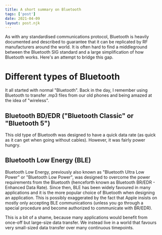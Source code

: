 ```yaml
---
title: A short summary on Bluetooth
tags: ['post']
date: 2021-04-09
layout: post.njk
---
```

As with any standardised communications protocol, Bluetooth is heavily documented and described to guarantee that it can be replicated by RF manufacturers around the world. It is often hard to find a middleground between the Bluetooth SIG standard and a large simplification of how Bluetooth works. Here's an attempt to bridge this gap.

# Different types of Bluetooth
It all started with normal "Bluetooth". Back in the day, I remember using Bluetooth to transfer .mp3 files from our old phones and being amazed at the idea of "wireless". 

## Bluetooth BD/EDR ("Bluetooth Classic" or "Bluetooth 5")
This old type of Bluetooth was designed to have a quick data rate (as quick as it can get when going without cables). However, it was fairly power hungry. 

## Bluetooth Low Energy (BLE)
Bluetooth Low Energy, previously also known as "Bluetooth Ultra Low Power" or "Bluetooth Low Power", was designed to overcome the power requirements from the Bluetooth (henceforth known as Bluetooth BR/EDR - Enhanced Data Rate). Since then, BLE has been widely favoured in many applications and it is the more popular choice of Bluetooth when designing an application. This is possibly exaggerated by the fact that Apple insists on mostly only accepting BLE communications (unless you go through a special procedure and become authorized to communicate with BR/EDR). 

This is a bit of a shame, because many applications would benefit from once-off but large-size data transfer. We instead live in a world that favours very small-sized data transfer over many continuous timepoints. 